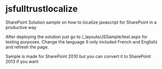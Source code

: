 jsfulltrustlocalize
===================

SharePoint Solution sample on how to localize javascript for SharePoint in a productive way


After deploying the solution just go to /_layouts/JSSample/test.aspx for testing purposes. Change the language (I only included French and English) and refresh the page.

Sample is made for SharePoint 2010 but you can convert it to SharePoint 2013 if you want
